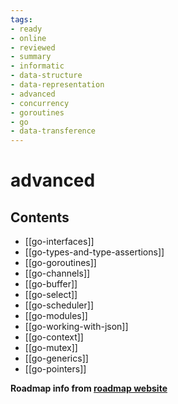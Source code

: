 ```yaml
---
tags:
- ready
- online
- reviewed
- summary
- informatic
- data-structure
- data-representation
- advanced
- concurrency
- goroutines
- go
- data-transference
---
```


# advanced

## Contents

- [[go-interfaces]]
- [[go-types-and-type-assertions]]
- [[go-goroutines]]
- [[go-channels]]
- [[go-buffer]]
- [[go-select]]
- [[go-scheduler]]
- [[go-modules]]
- [[go-working-with-json]]
- [[go-context]]
- [[go-mutex]]
- [[go-generics]]
- [[go-pointers]]

__Roadmap info from [roadmap website](https://roadmap.sh/golang/advanced)__
